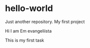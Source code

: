 # hello-world
Just another repository. My first project

Hi I am Em evangeliista

This is my first task
